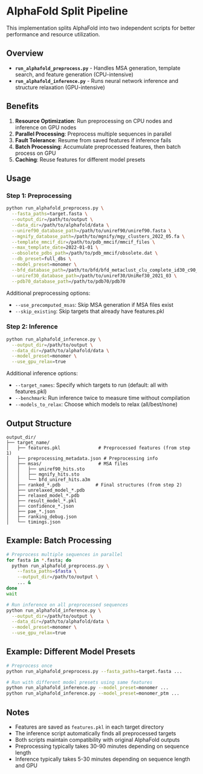 # AlphaFold Split Pipeline

This implementation splits AlphaFold into two independent scripts for better performance and resource utilization.

## Overview

- **`run_alphafold_preprocess.py`** - Handles MSA generation, template search, and feature generation (CPU-intensive)
- **`run_alphafold_inference.py`** - Runs neural network inference and structure relaxation (GPU-intensive)

## Benefits

1. **Resource Optimization**: Run preprocessing on CPU nodes and inference on GPU nodes
2. **Parallel Processing**: Preprocess multiple sequences in parallel
3. **Fault Tolerance**: Resume from saved features if inference fails
4. **Batch Processing**: Accumulate preprocessed features, then batch process on GPU
5. **Caching**: Reuse features for different model presets

## Usage

### Step 1: Preprocessing

```bash
python run_alphafold_preprocess.py \
  --fasta_paths=target.fasta \
  --output_dir=/path/to/output \
  --data_dir=/path/to/alphafold/data \
  --uniref90_database_path=/path/to/uniref90/uniref90.fasta \
  --mgnify_database_path=/path/to/mgnify/mgy_clusters_2022_05.fa \
  --template_mmcif_dir=/path/to/pdb_mmcif/mmcif_files \
  --max_template_date=2022-01-01 \
  --obsolete_pdbs_path=/path/to/pdb_mmcif/obsolete.dat \
  --db_preset=full_dbs \
  --model_preset=monomer \
  --bfd_database_path=/path/to/bfd/bfd_metaclust_clu_complete_id30_c90_final_seq.sorted_opt \
  --uniref30_database_path=/path/to/uniref30/UniRef30_2021_03 \
  --pdb70_database_path=/path/to/pdb70/pdb70
```

Additional preprocessing options:
- `--use_precomputed_msas`: Skip MSA generation if MSA files exist
- `--skip_existing`: Skip targets that already have features.pkl

### Step 2: Inference

```bash
python run_alphafold_inference.py \
  --output_dir=/path/to/output \
  --data_dir=/path/to/alphafold/data \
  --model_preset=monomer \
  --use_gpu_relax=true
```

Additional inference options:
- `--target_names`: Specify which targets to run (default: all with features.pkl)
- `--benchmark`: Run inference twice to measure time without compilation
- `--models_to_relax`: Choose which models to relax (all/best/none)

## Output Structure

```
output_dir/
├── target_name/
│   ├── features.pkl              # Preprocessed features (from step 1)
│   ├── preprocessing_metadata.json # Preprocessing info
│   ├── msas/                     # MSA files
│   │   ├── uniref90_hits.sto
│   │   ├── mgnify_hits.sto
│   │   └── bfd_uniref_hits.a3m
│   ├── ranked_*.pdb             # Final structures (from step 2)
│   ├── unrelaxed_model_*.pdb
│   ├── relaxed_model_*.pdb
│   ├── result_model_*.pkl
│   ├── confidence_*.json
│   ├── pae_*.json
│   ├── ranking_debug.json
│   └── timings.json
```

## Example: Batch Processing

```bash
# Preprocess multiple sequences in parallel
for fasta in *.fasta; do
  python run_alphafold_preprocess.py \
    --fasta_paths=$fasta \
    --output_dir=/path/to/output \
    ... &
done
wait

# Run inference on all preprocessed sequences
python run_alphafold_inference.py \
  --output_dir=/path/to/output \
  --data_dir=/path/to/alphafold/data \
  --model_preset=monomer \
  --use_gpu_relax=true
```

## Example: Different Model Presets

```bash
# Preprocess once
python run_alphafold_preprocess.py --fasta_paths=target.fasta ...

# Run with different model presets using same features
python run_alphafold_inference.py --model_preset=monomer ...
python run_alphafold_inference.py --model_preset=monomer_ptm ...
```

## Notes

- Features are saved as `features.pkl` in each target directory
- The inference script automatically finds all preprocessed targets
- Both scripts maintain compatibility with original AlphaFold outputs
- Preprocessing typically takes 30-90 minutes depending on sequence length
- Inference typically takes 5-30 minutes depending on sequence length and GPU